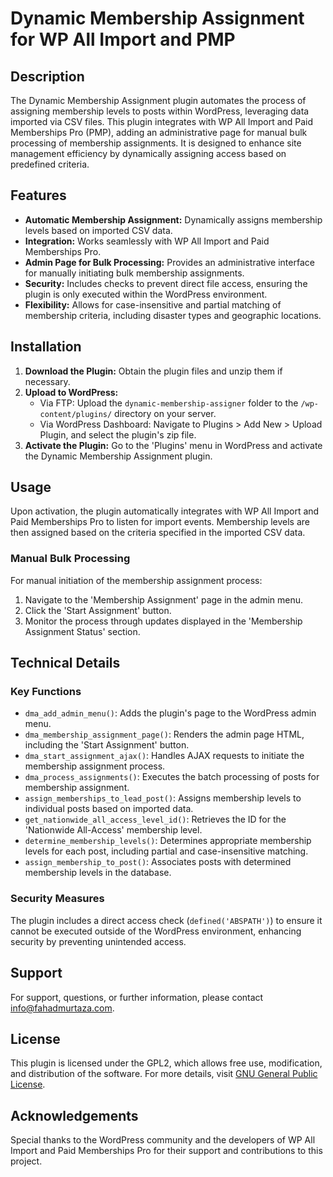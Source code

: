 # Dynamic Membership Assignment for WP All Import and PMP

## Description

The Dynamic Membership Assignment plugin automates the process of assigning membership levels to posts within WordPress,
leveraging data imported via CSV files. This plugin integrates with WP All Import and Paid Memberships Pro (PMP), adding
an administrative page for manual bulk processing of membership assignments. It is designed to enhance site management
efficiency by dynamically assigning access based on predefined criteria.

## Features

- **Automatic Membership Assignment:** Dynamically assigns membership levels based on imported CSV data.
- **Integration:** Works seamlessly with WP All Import and Paid Memberships Pro.
- **Admin Page for Bulk Processing:** Provides an administrative interface for manually initiating bulk membership
  assignments.
- **Security:** Includes checks to prevent direct file access, ensuring the plugin is only executed within the WordPress
  environment.
- **Flexibility:** Allows for case-insensitive and partial matching of membership criteria, including disaster types and
  geographic locations.

## Installation

1. **Download the Plugin:** Obtain the plugin files and unzip them if necessary.
2. **Upload to WordPress:**
    - Via FTP: Upload the `dynamic-membership-assigner` folder to the `/wp-content/plugins/` directory on your server.
    - Via WordPress Dashboard: Navigate to Plugins > Add New > Upload Plugin, and select the plugin's zip file.
3. **Activate the Plugin:** Go to the 'Plugins' menu in WordPress and activate the Dynamic Membership Assignment plugin.

## Usage

Upon activation, the plugin automatically integrates with WP All Import and Paid Memberships Pro to listen for import
events. Membership levels are then assigned based on the criteria specified in the imported CSV data.

### Manual Bulk Processing

For manual initiation of the membership assignment process:

1. Navigate to the 'Membership Assignment' page in the admin menu.
2. Click the 'Start Assignment' button.
3. Monitor the process through updates displayed in the 'Membership Assignment Status' section.

## Technical Details

### Key Functions

- `dma_add_admin_menu()`: Adds the plugin's page to the WordPress admin menu.
- `dma_membership_assignment_page()`: Renders the admin page HTML, including the 'Start Assignment' button.
- `dma_start_assignment_ajax()`: Handles AJAX requests to initiate the membership assignment process.
- `dma_process_assignments()`: Executes the batch processing of posts for membership assignment.
- `assign_memberships_to_lead_post()`: Assigns membership levels to individual posts based on imported data.
- `get_nationwide_all_access_level_id()`: Retrieves the ID for the 'Nationwide All-Access' membership level.
- `determine_membership_levels()`: Determines appropriate membership levels for each post, including partial and
  case-insensitive matching.
- `assign_membership_to_post()`: Associates posts with determined membership levels in the database.

### Security Measures

The plugin includes a direct access check (`defined('ABSPATH')`) to ensure it cannot be executed outside of the
WordPress environment, enhancing security by preventing unintended access.

## Support

For support, questions, or further information, please contact [info@fahadmurtaza.com](mailto:info@fahadmurtaza.com).

## License

This plugin is licensed under the GPL2, which allows free use, modification, and distribution of the software. For more
details, visit [GNU General Public License](https://www.gnu.org/licenses/gpl-2.0.html).

## Acknowledgements

Special thanks to the WordPress community and the developers of WP All Import and Paid Memberships Pro for their support
and contributions to this project.

